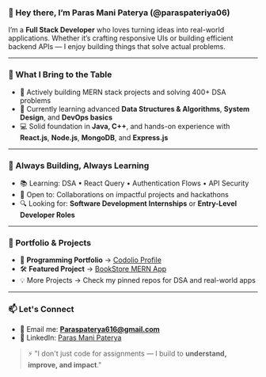 ### 👋 Hey there, I’m Paras Mani Paterya (@paraspateriya06)

I’m a **Full Stack Developer** who loves turning ideas into real-world applications. Whether it’s crafting responsive UIs or building efficient backend APIs — I enjoy building things that solve actual problems.

---

### 💼 What I Bring to the Table
- 🚀 Actively building MERN stack projects and solving 400+ DSA problems
- 🔧 Currently learning advanced **Data Structures & Algorithms**, **System Design**, and **DevOps basics**
- 💻 Solid foundation in **Java, C++**, and hands-on experience with **React.js**, **Node.js**, **MongoDB**, and **Express.js**

---

### 🧠 Always Building, Always Learning
- 📚 Learning: DSA • React Query • Authentication Flows • API Security
- 🤝 Open to: Collaborations on impactful projects and hackathons
- 🔍 Looking for: **Software Development Internships** or **Entry-Level Developer Roles**

---

### 📂 Portfolio & Projects

- 🎯 **Programming Portfolio** → [Codolio Profile](https://codolio.com/profile/paraspaterya06)
- 🛠️ **Featured Project** → [BookStore MERN App](https://github.com/paraspateriya06/BookStoreMernApp)
- 💡 More Projects → Check my pinned repos for DSA and real-world apps

---

### 📫 Let's Connect

- 📧 Email me: **Paraspaterya616@gmail.com**
- 💼 LinkedIn: [Paras Mani Paterya](https://www.linkedin.com/in/paraspateriya06/)


> ⚡ "I don't just code for assignments — I build to **understand, improve, and impact**."

